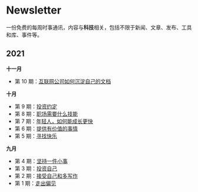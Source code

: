 # Newsletter

一份免费的每周时事通讯，内容与**科技**相关，包括不限于新闻、文章、发布、工具和库、事件等。


## 2021

**十一月**

- 第 10 期：[互联网公司如何沉淀自己的文档](nnewsletter/2021/2021-11-06-tech-docs.md)


**十月**

- 第 9 期：[投资约定](newsletter/2021/2021-10-30-invest.md)
- 第 8 期：[职场需要什么技能](newsletter/2021/2021-10-23-communication-writing.md)
- 第 7 期：[年轻人，如何能成长更快](newsletter/2021/2021-10-15-Newsletter-interview.md)
- 第 6 期：[提供有价值的事情](newsletter/2021/2021-10-10-provide-valuable-thing.md)
- 第 5 期：[寻找快乐](newsletter/2021/2021-10-03-hunt-for-happiness.md)

**九月**

- 第 4 期：[坚持一件小事](newsletter/2021/2021-09-25-writing-reading.md)
- 第 3 期：[投资自己](newsletter/2021/2021-09-19-invest-yourself.md)
- 第 2 期：[接受自己和多写作](newsletter/2021/2021-09-12-accept-yourself.md)
- 第 1 期：[走出偏见](newsletter/2021/2021-09-03-prejudice.md)
